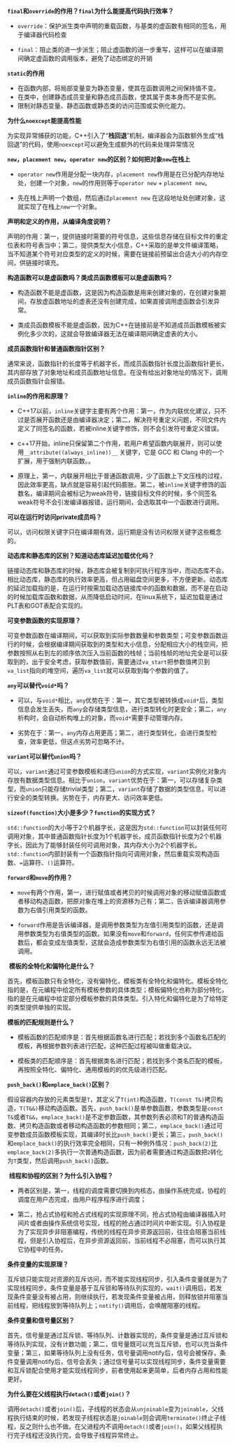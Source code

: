 **`final`和`override`的作用？`final`为什么能提高代码执行效率？**

- `override`：保护派生类中声明的重载函数，与基类的虚函数有相同的签名，用于编译器代码检查

- `final`：阻止类的进一步派生；阻止虚函数的进一步重写，这样可以在编译期间确定虚函数的调用版本，避免了动态绑定的开销

**`static`的作用**

- 在函数内部，将局部变量变为静态变量，使其在函数调用之间保持值不变。
- 在类中，创建静态成员变量和静态成员函数，使其属于类本身而不是实例。
- 限制对静态变量、静态函数或静态类的访问范围或实例化能力。

**为什么`noexcept`能提高性能**

为实现异常捕获的功能，C++引入了“**栈回退**”机制，编译器会为函数额外生成“栈回退”的代码，使用`noexcept`可以避免生成额外的代码来处理异常情况

**`new`，`placement new`，`operator new`的区别？如何把对象`new`在栈上**

- `operator new`作用是分配一块内存，`placement new`作用是在已分配内存地址处，创建一个对象，`new`的作用则等于`operator new` + `placement new`。

- 先在栈上声明一个数组，然后通过`placement new` 在这段地址处创建对象，这就实现了在栈上`new`一个对象。

**声明和定义的作用，从编译角度说明？**

声明的作用：第一，提供链接时需要的符号信息，这些信息存储在目标文件的重定位表和符号表当中；第二，提供类型大小信息，C++采取的是单文件编译策略，当不知道某个符号对应类型的定义的时候，需要在链接前预留出合适大小的内存空间，供链接时填充。

**构造函数可以是虚函数吗？类成员函数模板可以是虚函数吗？**

- 构造函数不能是虚函数，这是因为构造函数是用来创建对象的，在创建对象期间，存放虚函数地址的虚表还没有创建完成，如果直接调用虚函数会引发异常。

- 类成员函数模板不能是虚函数，因为C++在链接前是不知道成员函数模板被实例化多少次的，这就会导致编译器无法在编译期间确定虚表的大小。

**成员函数指针和普通函数指针区别？**

通常来说，函数指针的长度等于机器字长，而成员函数指针长度比函数指针更长，其内部存放了对象地址和成员函数地址信息。在没有给出对象地址的情况下，调用成员函数指针会报错。

**`inline`的作用和原理？**

- C++17以前，`inline`关键字主要有两个作用：第一，作为内联优化建议，只不过是否展开函数还是由编译器决定；第二，解决符号重定义问题，不同文件内定义了同签名的函数，若被inline关键字修饰，则不会引发符号重定义错误。

- c++17开始，inline只保留第二个作用，若用户希望函数内联展开，则可以使用`__attribute((always_inline))__` 关键字，它是 GCC 和 Clang 中的一个扩展，用于强制内联函数。。  

- 原理上，第一，内联展开相比于普通函数调用，少了函数上下文压栈的过程，因此效率更高，缺点就是容易引起代码膨胀。第二，被`inline`关键字修饰的函数名，编译期间会被标记为weak符号，链接目标文件的时候，多个同签名weak符号不会引发编译器报错，运行期间，会选取其中一个函数进行调用。

**可以在运行时访问private成员吗？**

可以，访问权限关键字只在编译期有效，运行期是没有访问权限关键字这些概念的。

**动态库和静态库的区别？知道动态库延迟加载优化吗？**

链接动态库和静态库的时候，静态库会被复制到可执行程序当中，而动态库不会。相比动态库，静态库的执行效率更高，但占用磁盘空间更多，不方便更新。动态库的延迟加载指的是，在运行时按需加载动态链接库中的函数和数据，而不是在启动的时候加载库函数和数据，从而降低启动时间，在linux系统下，延迟加载是通过PLT表和GOT表配合实现的。

**可变参数函数的实现原理？**

可变参数函数在编译期间，可以获取到实际参数数量和参数类型；可变参数函数运行的时候，会根据编译期间获取到的类型和大小信息，分配相应大小的栈空间，把参数按照从右到左的顺序依次压入当前函数的栈帧；当前栈帧的地址完全是可以获取到的，出于安全考虑，获取参数值前，需要通过`va_start`把参数值拷贝到`va_list`指向的堆空间，遍历`va_list`就可以获取到每个参数的值了。

**`any`可以替代`void*`吗？**

- 可以，与`void*`相比，`any`优势在于：第一，其它类型被转换成`void*`后，类型信息会发生丢失，而`any`会存储类型信息，进行类型转化时更安全；第二，`any`析构时，会自动析构堆上的对象，而`void*`需要手动管理内存。

- 劣势在于：第一，`any`内存占用更高；第二，进行类型转化，会进行类型检查，效率更低，但这点劣势可忽略不计。

**`variant`可以替代`union`吗？**

可以，`variant`通过可变参数模板和递归`union`的方式实现，`variant`实例化对象内存放有数据类型信息。相比于`union`，`variant`优势在于：第一，可以存储复杂类型，而`union`只能存储trivial类型；第二，`variant`存储了数据的类型信息，可以进行安全的类型转换。劣势在于，内存更大、访问效率更低。

**`sizeof(function)`大小是多少？`function`的实现方式？**

`std::function`的大小等于2个机器字长，这是因为`std::function`可以封装任何可调用对象，其中普通函数指针长度为1个机器字长，成员函数指针长度为2个机器字长，因此为了能够封装任何可调用对象，其内存大小为2个机器字长。`std::function`内部封装有一个函数指针指向可调用对象，然后重载实现构造函数、`=`运算符、`()`运算符。

**`forward`和`move`的作用？**

- `move`有两个作用，第一，进行赋值或者拷贝的时候调用对象的移动赋值函数或者移动构造函数，把原对象在堆上的资源移为己有；第二，告诉编译器调用参数为右值引用类型的函数。

- `forward`作用是告诉编译器，是调用参数类型为左值引用类型的函数，还是调用参数类型为右值类型的函数。如果没有`move`和`forward`，任何实参传递给函数后，都会变成左值类型，这就会造成参数类型为右值引用的函数永远无法被调用。

 **模板的全特化和偏特化是什么？**

首先，模板函数只有全特化，没有偏特化，模板类有全特化和偏特化。模板全特化指的是，在元编程中给定所有模板参数的具体类型；模板偏特化也称为部分特化，指的是在元编程中给定部分模板参数的具体类型。引入特化和偏特化是为了给特定的类型提供单独的实现。

**模板的匹配规则是什么？**

- 模板函数的匹配顺序是：首先根据函数名进行匹配；若找到多个函数名匹配的模板，再根据参数列表进行匹配，这种匹配过程被叫做重载决议。

- 模板类的匹配顺序是：首先根据类名进行匹配；若找到多个类名匹配的模板，再按照全特化、偏特化、通用模板的的优先级进行匹配。

**`push_back()`和`emplace_back()`区别？**

假设容器内存放的元素类型是`T`，其定义了`T(int)`构造函数，`T(const T&)`拷贝构造，`T(T&&)`移动构造函数。首先，`push_back()`是单参数函数，参数类型是`const T&`或者`T&&`，`emplace_back()`是不定参数函数，其参数列表必须和T的普通构造函数、拷贝构造函数或者移动构造函数的参数相同；第二，`emplace_back()`通过可变参数成员函数模板实现，其编译时长比`push_back()`更长；第三，`push_back()`和`emplace_back()`的执行效率完全相同，只有一种例外情况：`push_back(2)`比`emplace_back(2)`多执行一次普通构造函数，因为前者需要通过构造函数把`2`转化为`T`类型，然后调用`push_back()`函数。

 **线程和协程的区别？为什么引入协程？**

- 两者区别是，第一，线程的调度需要切换到内核态，由操作系统完成，协程的调度在用户态完成，由用户程序程序进行调度；

- 第二，抢占式协程和抢占式线程的实现原理不同，抢占式协程由编译器插入时间片或者由操作系统信号实现，线程的抢占通过时间片中断实现。引入协程是为了实现异步非阻塞编程，传统的线程在异步资源返回前，往往会阻塞当前线程，但是引入协程后，在异步资源返回前，当前线程不必阻塞，而可以执行其它协程中的任务。

**条件变量的实现原理？**

互斥锁只能实现对资源的互斥访问，而不能实现线程同步，引入条件变量就是为了实现线程同步。条件变量是基于互斥锁和等待队列实现的，`wait()`调用后，若发现条件变量没有被占用，则继续执行，若发现条件变量被占用，则释放锁并阻塞当前线程，把线程放到等待队列上；`notify()`调用后，会唤醒阻塞的线程。

**条件变量和信号量区别？**

首先，信号量是通过互斥锁、等待队列、计数器实现的，条件变量是通过互斥锁和等待队列实现，没有计数功能；第二，信号量既可以充当互斥锁，也可以充当条件变量；第三，如果等待队列上没有任务，信号量调用notify后，信号会被保存，条件变量调用notify后，信号会丢失；通过信号量可以实现线程同步，条件变量需要和互斥锁配合使用才能实现线程同步，前者使用起来更简单，后者内存占用和性能更好。

**为什么要在父线程执行`detach()`或者`join()`？**

调用`detach()`或者`join()`后，子线程的状态会从`unjoinable`变为`joinable`，父线程执行结束的时候，若发现子线程状态是`joinable`则会调用`terminate()`终止子线程，反之则什么也不做。在父进程内不调用`detach()`或者`join()`，如果父线程执行完子线程还没执行完，会导致子线程异常终止。
